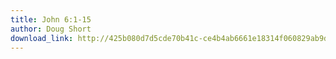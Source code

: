 ```yaml
---
title: John 6:1-15
author: Doug Short
download_link: http://425b080d7d5cde70b41c-ce4b4ab6661e18314f060829ab9d3455.r81.cf2.rackcdn.com/2012-08-26-john_6_1_15.mp3
---
```

